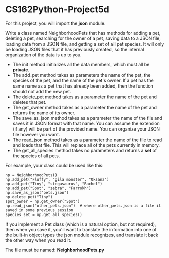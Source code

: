 # CS162Python-Project5d

For this project, you will import the **json** module.

Write a class named NeighborhoodPets that has methods for adding a pet, deleting a pet, searching for the owner of a pet, saving data to a JSON file, loading data from a JSON file, and getting a set of all pet species.  It will only be loading JSON files that it has previously created, so the internal organization of the data is up to you.
* The init method initializes all the data members, which must all be **private**.
* The add_pet method takes as parameters the name of the pet, the species of the pet, and the name of the pet's owner.  If a pet has the same name as a pet that has already been added, then the function should not add the new pet. 
* The delete_pet method takes as a parameter the name of the pet and deletes that pet.
* The get_owner method takes as a parameter the name of the pet and returns the name of its owner.
* The save_as_json method takes as a parameter the name of the file and saves it in JSON format with that name.  You can assume the extension (if any) will be part of the provided name. You can organize your JSON file however you want.
* The read_json method takes as a parameter the name of the file to read and loads that file.  This will replace all of the pets currently in memory.
* The get_all_species method takes no parameters and returns a **set** of the species of all pets.

For example, your class could be used like this:
```
np = NeighborhoodPets()
np.add_pet("Fluffy", "gila monster", "Oksana")
np.add_pet("Tiny", "stegasaurus", "Rachel")
np.add_pet("Spot", "zebra", "Farrokh")
np.save_as_json("pets.json")
np.delete_pet("Tiny")
spot_owner = np.get_owner("Spot")
np.read_json("other_pets.json")  # where other_pets.json is a file it saved in some previous session
species_set = np.get_all_species()
```

If you implement a Pet class (which is a natural option, but not required), then when you save it, you'll want to translate the information into one of the built-in object types the json module recognizes, and translate it back the other way when you read it.

The file must be named: **NeighborhoodPets.py**

